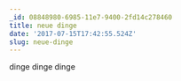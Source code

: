 ```yaml
---
_id: 08848980-6985-11e7-9400-2fd14c278460
title: neue dinge
date: '2017-07-15T17:42:55.524Z'
slug: neue-dinge
---
```

dinge dinge dinge
